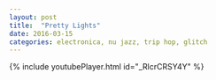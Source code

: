```yaml
---
layout: post
title:  "Pretty Lights"
date: 2016-03-15
categories: electronica, nu jazz, trip hop, glitch
---
```

{% include youtubePlayer.html id="_RlcrCRSY4Y" %}
